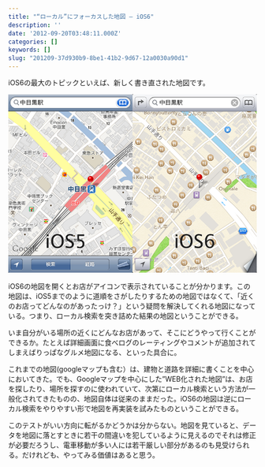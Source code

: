 ```yaml
---
title: "“ローカル”にフォーカスした地図 — iOS6"
description: ''
date: '2012-09-20T03:48:11.000Z'
categories: []
keywords: []
slug: "201209-37d930b9-8be1-41b2-9d67-12a0030a90d1"
---
```

iOS6の最大のトピックといえば、新しく書き直された地図です。

![](0__nRk4dwuGhxP6uYk__.png)

iOS6の地図を開くとお店がアイコンで表示されていることが分かります。この地図は、iOS5までのように道順をさがしたりするための地図ではなくて、「近くのお店ってどんなのがあったっけ？」という疑問を解決してくれる地図になっている。つまり、ローカル検索を突き詰めた結果の地図ということができる。

いま自分がいる場所の近くにどんなお店があって、そこにどうやって行くことができるか。たとえば詳細画面に食べログのレーティングやコメントが追加されてしまえばりっぱなグルメ地図になる、といった具合に。

これまでの地図(googleマップも含む）は、建物と道路を詳細に書くことを中心においてきた。でも、Googleマップを中心にした”WEB化された地図”は、お店を探したり、場所を探すのに使われていて、次第にローカル検索という方法が一般化されてきたものの、地図自体は従来のままだった。iOS6の地図は逆にローカル検索をやりやすい形で地図を再実装を試みたものということができる。

このテストがいい方向に転がるかどうかは分からない。地図を見ていると、データを地図に落とすときに若干の間違いを犯しているように見えるのでそれは修正が必要だろうし、電車移動が多い人には若干厳しい部分があるのも見受けられる。だけれども、やってみる価値はあると思う。